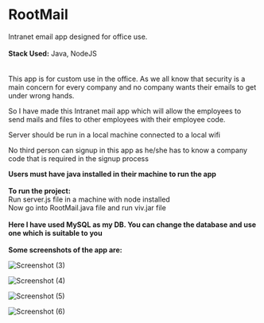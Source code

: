 # RootMail
Intranet email app designed for office use.
<br>
<br>
<b>Stack Used:</b>  Java, NodeJS
<br>
<br>
<br>
This app is for custom use in the office. As we all know that security is a main concern for every company and no company wants their
emails to get under wrong hands.

So I have made this Intranet mail app which will allow the employees to send mails and files to other employees with their employee code.

Server should be run in a local machine connected to a local wifi

No third person can signup in this app as he/she has to know a company code that is required in the signup process

<b>Users must have java installed in their machine to run the app</b>
<br>
<br>
<b>To run the project: </b>
<br>
Run server.js file in a machine with node installed
<br>
Now go into RootMail.java file and run viv.jar file
<br>
<br>
<b>Here I have used MySQL as my DB. You can change the database and use one which is suitable to you </b>
<br>
<br>
<b>Some screenshots of the app are:</b>

![Screenshot (3)](https://user-images.githubusercontent.com/37297748/72896800-85cc8680-3d46-11ea-85ef-b6b79b695970.png)

![Screenshot (4)](https://user-images.githubusercontent.com/37297748/72896835-9846c000-3d46-11ea-9b46-f34898d867ae.png)

![Screenshot (5)](https://user-images.githubusercontent.com/37297748/72896856-a5fc4580-3d46-11ea-8e3f-11c36d360bcb.png)

![Screenshot (6)](https://user-images.githubusercontent.com/37297748/72896878-b14f7100-3d46-11ea-9edb-8d6bc97aa499.png)



